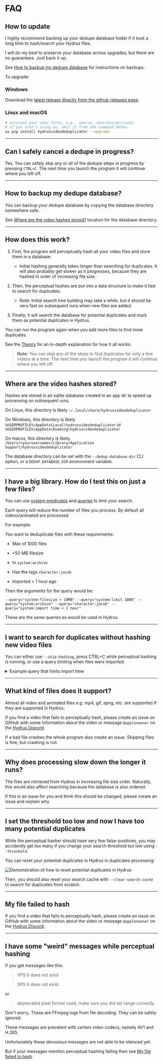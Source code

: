 # FAQ

## How to update

I highly recommend backing up your dedupe database folder if it took a long time to hash/search your Hydrus files.

I will do my best to preserve your database across upgrades, but there are no guarantees. Just back it up.

See [How to backup my dedupe database](#how-to-backup-my-dedupe-database) for instructions on backups.

To upgrade:

### Windows

Download the [latest release directly from the github releases page](https://github.com/hydrusvideodeduplicator/hydrus-video-deduplicator/releases).

### Linux and macOS

```sh
# activate your venv first, e.g., source .venv/bin/activate
# if you aren't using uv, omit it from the command below.
uv pip install hydrusvideodeduplicator --upgrade
```

---

## Can I safely cancel a dedupe in progress?

Yes. You can safely skip any or all of the dedupe steps in progress by pressing `CTRL+C`. The next time you launch the
program it will continue where you left off.

---

## How to backup my dedupe database?

You can backup your dedupe database by copying the database directory somewhere safe.

See [Where are the video hashes stored?](#where-are-the-video-hashes-stored) location for the database directory.

---

## How does this work?

1. First, the program will perceptually hash all your video files and store them in a database.

    - Initial hashing generally takes longer than searching for duplicates. It will also probably get slower as it progresses, because they are hashed in order of increasing file size.

1. Then, the perceptual hashes are put into a data structure to make it fast to search for duplicates.

    - Note: Initial search tree building may take a while, but it should be very fast on subsequent runs when new files are added.

1. Finally, it will search the database for potential duplicates and mark them as potential duplicates in Hydrus.

You can run the program again when you add more files to find more duplicates.

See the [Theory](theory.md) for an in-depth explanation for how it all works.

> **Note**: You can skip any of the steps to find duplicates for only a few videos at a time. The next time you
> launch the program it will continue where you left off.

---

## Where are the video hashes stored?

Hashes are stored in an sqlite database created in an app dir to speed up processing on subsequent runs.

On Linux, this directory is likely `~/.local/share/hydrusvideodeduplicator`

On Windows, this directory is likely `%USERPROFILE%\AppData\Local\hydrusvideodeduplicator` or `%USERPROFILE%\AppData\Roaming\hydrusvideodeduplicator`

On macos, this directory is likely `/Users/<yourusername>/Library/Application Support/hydrusvideodeduplicator`

The database directory can be set with the `--dedup-database-dir` CLI option, or a `DEDUP_DATABASE_DIR` environment variable.

---

## I have a big library. How do I test this on just a few files?

You can use [system predicates](https://hydrusnetwork.github.io/hydrus/developer_api.html#get_files_search_files) and [queries](https://hydrusnetwork.github.io/hydrus/getting_started_searching.html) to limit your search.

Each query will reduce the number of files you process. By default all videos/animated are processed.

For example:

You want to deduplicate files with these requirements:

- Max of 1000 files

- <50 MB filesize
- In `system:archive`

- Has the tags `character:jacob`

- Imported < 1 hour ago

Then the arguments for the query would be:

`--query="system:filesize > 10MB" --query="system:limit 1000" --query="system:archive" --query="character:jacob" --query="system:import time < 1 hour"`

These are the same queries as would be used in Hydrus.

---

## I want to search for duplicates without hashing new video files

You can either use `--skip-hashing`, press CTRL+C while perceptual hashing is running, or use a query limiting when files were imported.

<details>
<summary>Example query that limits import time</summary>
<br>

```sh
--query="system:import time > 1 day"
```

</details>

---

## What kind of files does it support?

Almost all video and animated files e.g. mp4, gif, apng, etc. are supported if they are supported in Hydrus.

If you find a video that fails to perceptually hash, please create an issue on GitHub with some information about the video or message `@applenanner` on the [Hydrus Discord](https://discord.gg/wPHPCUZ).

If a bad file crashes the whole program also create an issue. Skipping files is fine, but crashing is not.

---

## Why does processing slow down the longer it runs?

The files are retrieved from Hydrus in increasing file size order. Naturally, this would also affect searching because the database is also ordered.

If this is an issue for you and think this should be changed, please create an issue and explain why.

---

## I set the threshold too low and now I have too many potential duplicates

While the perceptual hasher should have very few false-positives, you may accidently get too many if you change your search threshold too low using `--threshold`.

You can reset your potential duplicates in Hydrus in duplicates processing:

![Demonstration of how to reset potential duplicates in Hydrus](./img/reset_duplicates.png)

Then, you should also reset your search cache with `--clear-search-cache` to search for duplicates from scratch.

---

## My file failed to hash

If you find a video that fails to perceptually hash, please create an issue on GitHub with some information about the video or message `@applenanner` on the [Hydrus Discord](https://discord.gg/wPHPCUZ).

---

## I have some "weird" messages while perceptual hashing

If you get messages like this:

> VPS 0 does not exist
>
> SPS 0 does not exist.

or

> deprecated pixel format used, make sure you did set range correctly

Don't worry. These are FFmpeg logs from file decoding. They can be safely ignored.

These messages are prevalent  with certain video codecs, namely AV1 and H.265.

Unfortunately these obnoxious messages are not able to be silenced yet.

But if your messages mention perceptual hashing failing then see [My file failed to hash](#my-file-failed-to-hash).
